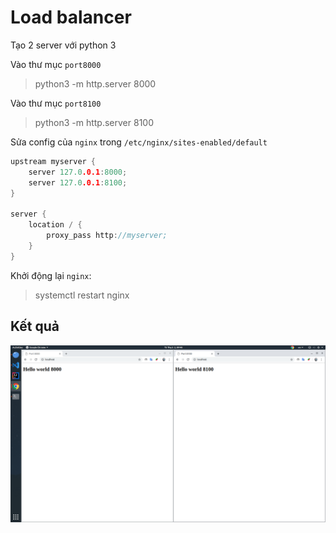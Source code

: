 # Load balancer 

Tạo 2 server với python 3

Vào thư mục `port8000`

> python3 -m http.server 8000

Vào thư mục `port8100`

> python3  -m http.server 8100

Sửa config của `nginx` trong `/etc/nginx/sites-enabled/default`

``` C++
upstream myserver {
    server 127.0.0.1:8000;
    server 127.0.0.1:8100;
}

server {
    location / {
        proxy_pass http://myserver;
    }
}
```

Khởi động lại `nginx`:
> systemctl restart nginx

## Kết quả

![](../img/load-balancer.png)